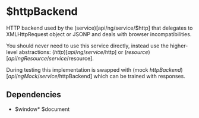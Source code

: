 



# $httpBackend











HTTP backend used by the (service)[api/ng/service/$http] that delegates to
XMLHttpRequest object or JSONP and deals with browser incompatibilities.

You should never need to use this service directly, instead use the higher-level abstractions:
($http)[api/ng/service/$http] or ($resource)[api/ngResource/service/$resource].

During testing this implementation is swapped with (mock
$httpBackend)[api/ngMock/service/$httpBackend] which can be trained with responses.







## Dependencies

* $window* $document



  










